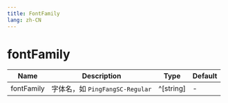 ```yaml
---
title: FontFamily
lang: zh-CN
---
```


# fontFamily

| Name               | Description      | Type                         | Default |
|--------------------|------------------|------------------------------| ------- |
| fontFamily        |   字体名，如 `PingFangSC-Regular`        | ^[string]  |- |
